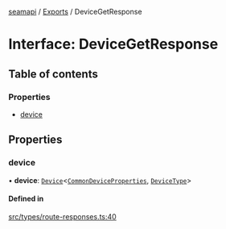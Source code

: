 [seamapi](../README.md) / [Exports](../modules.md) / DeviceGetResponse

# Interface: DeviceGetResponse

## Table of contents

### Properties

- [device](DeviceGetResponse.md#device)

## Properties

### device

• **device**: [`Device`](Device.md)<[`CommonDeviceProperties`](../modules.md#commondeviceproperties), [`DeviceType`](../modules.md#devicetype)\>

#### Defined in

[src/types/route-responses.ts:40](https://github.com/seamapi/javascript/blob/main/src/types/route-responses.ts#L40)
